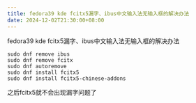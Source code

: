 ```yaml
---
title: fedora39 kde fcitx5漏字、ibus中文输入法无输入框的解决办法
date: 2024-12-02T21:30:00+08:00
---
```

fedora39 kde fcitx5漏字、ibus中文输入法无输入框的解决办法

```
sudo dnf remove ibus
sudo dnf remove fcitx
sudo dnf autoremove
sudo dnf install fcitx5
sudo dnf install fcitx5-chinese-addons
```

之后fcitx5就不会出现漏字问题了
